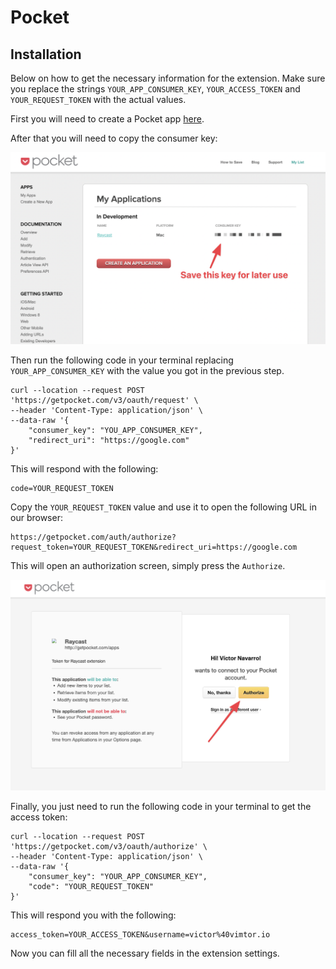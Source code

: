 # Pocket

## Installation

Below on how to get the necessary information for the extension. Make sure you replace the
strings `YOUR_APP_CONSUMER_KEY`,
`YOUR_ACCESS_TOKEN` and `YOUR_REQUEST_TOKEN` with the actual values.

First you will need to create a Pocket app [here](https://getpocket.com/developer/apps/).

After that you will need to copy the consumer key:

![](./media/app-creation.png)

Then run the following code in your terminal replacing `YOUR_APP_CONSUMER_KEY` with the value you got in the previous
step.

```shell
curl --location --request POST 'https://getpocket.com/v3/oauth/request' \
--header 'Content-Type: application/json' \
--data-raw '{
    "consumer_key": "YOU_APP_CONSUMER_KEY",
    "redirect_uri": "https://google.com"
}'
```

This will respond with the following:

```
code=YOUR_REQUEST_TOKEN
```

Copy the `YOUR_REQUEST_TOKEN` value and use it to open the following URL in our browser:

```
https://getpocket.com/auth/authorize?request_token=YOUR_REQUEST_TOKEN&redirect_uri=https://google.com
```

This will open an authorization screen, simply press the `Authorize`.

![](./media/authorize-screen.png)

Finally, you just need to run the following code in your terminal to get the access token:

```shell
curl --location --request POST 'https://getpocket.com/v3/oauth/authorize' \
--header 'Content-Type: application/json' \
--data-raw '{
    "consumer_key": "YOUR_APP_CONSUMER_KEY",
    "code": "YOUR_REQUEST_TOKEN"
}'
```

This will respond you with the following:

```
access_token=YOUR_ACCESS_TOKEN&username=victor%40vimtor.io
```

Now you can fill all the necessary fields in the extension settings.